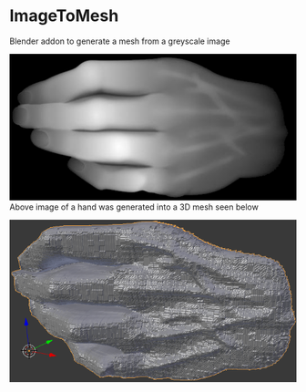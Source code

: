 # ImageToMesh
Blender addon to generate a mesh from a greyscale image

![2D hand](/readme/hand.png?raw=true "2D hand")  
Above image of a hand was generated into a 3D mesh seen below  

![3D hand](/readme/Hand3D.png?raw=true "3D hand")
